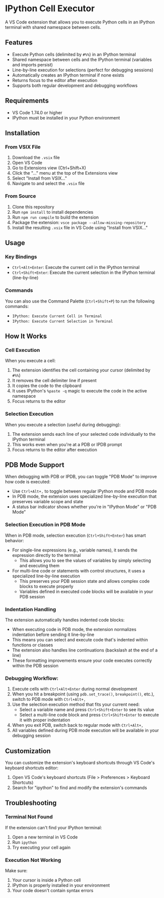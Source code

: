# IPython Cell Executor

A VS Code extension that allows you to execute Python cells in an IPython terminal with shared namespace between cells.

## Features

- Execute Python cells (delimited by `#%%`) in an IPython terminal
- Shared namespace between cells and the IPython terminal (variables and imports persist)
- Line-by-line execution for selections (perfect for debugging sessions)
- Automatically creates an IPython terminal if none exists
- Returns focus to the editor after execution
- Supports both regular development and debugging workflows

## Requirements

- VS Code 1.74.0 or higher
- IPython must be installed in your Python environment

## Installation

### From VSIX File

1. Download the `.vsix` file
2. Open VS Code
3. Go to Extensions view (Ctrl+Shift+X)
4. Click the "..." menu at the top of the Extensions view
5. Select "Install from VSIX..."
6. Navigate to and select the `.vsix` file

### From Source

1. Clone this repository
2. Run `npm install` to install dependencies
3. Run `npm run compile` to build the extension
4. Package the extension: `vsce package --allow-missing-repository`
5. Install the resulting `.vsix` file in VS Code using "Install from VSIX..."

## Usage

### Key Bindings

- `Ctrl+Alt+Enter`: Execute the current cell in the IPython terminal
- `Ctrl+Shift+Enter`: Execute the current selection in the IPython terminal (line-by-line)

### Commands

You can also use the Command Palette (`Ctrl+Shift+P`) to run the following commands:

- `IPython: Execute Current Cell in Terminal`
- `IPython: Execute Current Selection in Terminal`

## How It Works

### Cell Execution

When you execute a cell:

1. The extension identifies the cell containing your cursor (delimited by `#%%`)
2. It removes the cell delimiter line if present
3. It copies the code to the clipboard
4. It uses IPython's `%paste -q` magic to execute the code in the active namespace
5. Focus returns to the editor

### Selection Execution

When you execute a selection (useful during debugging):

1. The extension sends each line of your selected code individually to the IPython terminal
2. This works even when you're at a PDB or IPDB prompt
3. Focus returns to the editor after execution

## PDB Mode Support

When debugging with PDB or IPDB, you can toggle "PDB Mode" to improve how code is executed:

- Use `Ctrl+Alt+,` to toggle between regular IPython mode and PDB mode
- In PDB mode, the extension uses specialized line-by-line execution that preserves variable scope and state
- A status bar indicator shows whether you're in "IPython Mode" or "PDB Mode"

### Selection Execution in PDB Mode

When in PDB mode, selection execution (`Ctrl+Shift+Enter`) has smart behavior:

- For single-line expressions (e.g., variable names), it sends the expression directly to the terminal
  - This allows you to see the values of variables by simply selecting and executing them
- For multi-line code or statements with control structures, it uses a specialized line-by-line execution
  - This preserves your PDB session state and allows complex code blocks to execute properly
  - Variables defined in executed code blocks will be available in your PDB session

### Indentation Handling

The extension automatically handles indented code blocks:

- When executing code in PDB mode, the extension normalizes indentation before sending it line-by-line
- This means you can select and execute code that's indented within functions or classes
- The extension also handles line continuations (backslash at the end of a line)
- These formatting improvements ensure your code executes correctly within the PDB session

### Debugging Workflow:

1. Execute cells with `Ctrl+Alt+Enter` during normal development
2. When you hit a breakpoint (using `pdb.set_trace()`, `breakpoint()`, etc.), switch to PDB mode with `Ctrl+Alt+,`
3. Use the selection execution method that fits your current need:
   - Select a variable name and press `Ctrl+Shift+Enter` to see its value
   - Select a multi-line code block and press `Ctrl+Shift+Enter` to execute it with proper indentation
4. When you exit PDB, switch back to regular mode with `Ctrl+Alt+,`
5. All variables defined during PDB mode execution will be available in your debugging session


## Customization

You can customize the extension's keyboard shortcuts through VS Code's keyboard shortcuts editor:
1. Open VS Code's keyboard shortcuts (File > Preferences > Keyboard Shortcuts)
2. Search for "ipython" to find and modify the extension's commands

## Troubleshooting

### Terminal Not Found

If the extension can't find your IPython terminal:

1. Open a new terminal in VS Code
2. Run `ipython`
3. Try executing your cell again

### Execution Not Working

Make sure:

1. Your cursor is inside a Python cell
2. IPython is properly installed in your environment
3. Your code doesn't contain syntax errors
